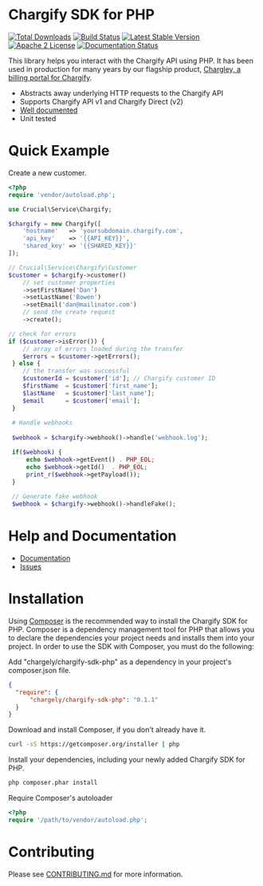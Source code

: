 # Chargify SDK for PHP

[![Total Downloads](https://img.shields.io/packagist/dt/chargely/chargify-sdk-php.svg?style=flat)](https://packagist.org/packages/chargely/chargify-sdk-php)
[![Build Status](https://img.shields.io/travis/chargely/chargify-sdk-php.svg?style=flat)](https://travis-ci.org/chargely/chargify-sdk-php)
[![Latest Stable Version](https://img.shields.io/packagist/v/chargely/chargify-sdk-php.svg?style=flat)](https://packagist.org/packages/chargely/chargify-sdk-php)
[![Apache 2 License](https://img.shields.io/packagist/l/chargely/chargify-sdk-php.svg?style=flat)](https://github.com/chargely/chargify-sdk-php/blob/master/LICENSE.md)
[![Documentation Status](https://readthedocs.org/projects/chargify-sdk-for-php/badge/?version=latest)](http://chargify-sdk-php.chargely.com/en/latest/?badge=latest)

This library helps you interact with the Chargify API using PHP. It has been used in production for many years by our 
flagship product, [Chargley, a billing portal for Chargify][chargely-homepage].

- Abstracts away underlying HTTP requests to the Chargify API
- Supports Chargify API v1 and Chargify Direct (v2)
- [Well documented][documentation]
- Unit tested

# Quick Example

Create a new customer.

```php
<?php
require 'vendor/autoload.php';

use Crucial\Service\Chargify;

$chargify = new Chargify([
    'hostname'   => 'yoursubdomain.chargify.com',
    'api_key'    => '{{API_KEY}}',
    'shared_key' => '{{SHARED_KEY}}'
]);

// Crucial\Service\Chargify\Customer
$customer = $chargify->customer()
    // set customer properties
    ->setFirstName('Dan')
    ->setLastName('Bowen')
    ->setEmail('dan@mailinator.com')
    // send the create request
    ->create();

// check for errors
if ($customer->isError()) {
    // array of errors loaded during the transfer
    $errors = $customer->getErrors();
 } else {
    // the transfer was successful
    $customerId = $customer['id']; // Chargify customer ID
    $firstName  = $customer['first_name'];
    $lastName   = $customer['last_name'];
    $email      = $customer['email'];
 }
 
 # Handle webhooks
 
 $webhook = $chargify->webhook()->handle('webhook.log');

 if($webhook) {
     echo $webhook->getEvent() . PHP_EOL;
     echo $webhook->getId()  . PHP_EOL;
     print_r($webhook->getPayload());
 }
 
 // Generate fake webhook
 $webhook = $chargify->webhook()->handleFake();

```

# Help and Documentation

- [Documentation][documentation]
- [Issues][issues]

# Installation

Using [Composer][composer-homepage] is the recommended way to install the Chargify SDK for PHP. Composer is a 
dependency management tool for PHP that allows you to declare the dependencies your project needs and installs them 
into your project. In order to use the SDK with Composer, you must do the following:

Add "chargely/chargify-sdk-php" as a dependency in your project's composer.json file.

```json
{
  "require": {
      "chargely/chargify-sdk-php": "0.1.1"
  }
}
```

Download and install Composer, if you don't already have it.

```bash
curl -sS https://getcomposer.org/installer | php
```

Install your dependencies, including your newly added Chargify SDK for PHP.

```bash
php composer.phar install
```

Require Composer's autoloader

```php
<?php
require '/path/to/vendor/autoload.php';
```
    
# Contributing

Please see [CONTRIBUTING.md][contributing] for more information.

[chargely-homepage]: http://www.chargely.com
[composer-homepage]: https://getcomposer.org
[contributing]: https://github.com/chargely/chargify-sdk-php/blob/master/CONTRIBUTING.md
[documentation]: http://chargify-sdk-php.chargely.com
[issues]: https://github.com/chargely/chargify-sdk-php/issues